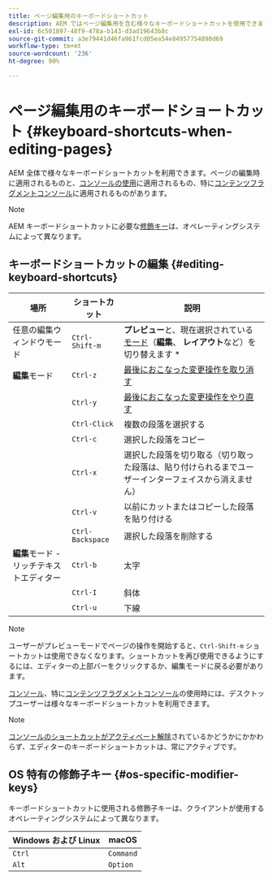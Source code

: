 ```yaml
---
title: ページ編集用のキーボードショートカット
description: AEM ではページ編集用を含む様々なキーボードショートカットを使用できます
exl-id: 6c501897-48f9-478a-b143-d3ad19643b8c
source-git-commit: a3e79441d46fa961fcd05ea54e84957754890d69
workflow-type: tm+mt
source-wordcount: '236'
ht-degree: 90%

---
```


# ページ編集用のキーボードショートカット {#keyboard-shortcuts-when-editing-pages}

AEM 全体で様々なキーボードショートカットを利用できます。ページの編集時に適用されるものと、[コンソールの使用](/help/sites-cloud/authoring/getting-started/keyboard-shortcuts.md)に適用されるもの、特に[コンテンツフラグメントコンソール](/help/sites-cloud/administering/content-fragments/keyboard-shortcuts.md)に適用されるものがあります。

>[!NOTE]
>
>AEM キーボードショートカットに必要な[修飾キー](#os-specific-modifier-keys)は、オペレーティングシステムによって異なります。

## キーボードショートカットの編集 {#editing-keyboard-shortcuts}

| 場所 | ショートカット | 説明 |
|---|---|---|
| 任意の編集ウィンドウモード | `Ctrl-Shift-m` | **プレビュー**&#x200B;と、現在選択されている[モード](/help/sites-cloud/authoring/fundamentals/environment-tools.md#page-modes)</a>（**編集**、 **レイアウト**&#x200B;など）を切り替えます * |
| **編集**&#x200B;モード | `Ctrl-z` | [最後におこなった変更操作を取り消す](/help/sites-cloud/authoring/fundamentals/editing-content.md#undoing-and-redoing-page-edits) |
|  | `Ctrl-y` | [最後におこなった変更操作をやり直す](/help/sites-cloud/authoring/fundamentals/editing-content.md#undoing-and-redoing-page-edits) |
|  | `Ctrl-Click` | 複数の段落を選択する |
|  | `Ctrl-c` | 選択した段落をコピー |
|  | `Ctrl-x` | 選択した段落を切り取る（切り取った段落は、貼り付けられるまでユーザーインターフェイスから消えません） |
|  | `Ctrl-v` | 以前にカットまたはコピーした段落を貼り付ける |
|  | `Ctrl-Backspace` | 選択した段落を削除する |
| **編集**&#x200B;モード - リッチテキストエディター | `Ctrl-b` | 太字 |
|  | `Ctrl-I` | 斜体 |
|  | `Ctrl-u` | 下線 |

>[!NOTE]
>
>ユーザーがプレビューモードでページの操作を開始すると、`Ctrl-Shift-m` ショートカットは使用できなくなります。ショートカットを再び使用できるようにするには、エディターの上部バーをクリックするか、編集モードに戻る必要があります。

[コンソール](/help/sites-cloud/authoring/getting-started/keyboard-shortcuts.md)、特に[コンテンツフラグメントコンソール](/help/sites-cloud/administering/content-fragments/keyboard-shortcuts.md)の使用時には、デスクトップユーザーは様々なキーボードショートカットを利用できます。

>[!NOTE]
>
>[コンソールのショートカットがアクティベート解除](/help/sites-cloud/authoring/getting-started/keyboard-shortcuts.md#deactivating-keyboard-shortcuts)されているかどうかにかかわらず、エディターのキーボードショートカットは、常にアクティブです。

## OS 特有の修飾子キー {#os-specific-modifier-keys}

キーボードショートカットに使用される修飾子キーは、クライアントが使用するオペレーティングシステムによって異なります。

| Windows および Linux | macOS |
|---|---|
| `Ctrl` | `Command` |
| `Alt` | `Option` |
